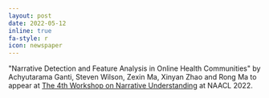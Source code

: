 ```yaml
---
layout: post
date: 2022-05-12
inline: true
fa-style: r
icon: newspaper
---
```


"Narrative Detection and Feature Analysis in Online Health Communities" by Achyutarama Ganti, Steven Wilson, Zexin Ma, Xinyan Zhao and Rong Ma to appear at <a href="https://sites.google.com/view/wnu2022/home" target="_blank">The 4th Workshop on Narrative Understanding</a> at NAACL 2022.
